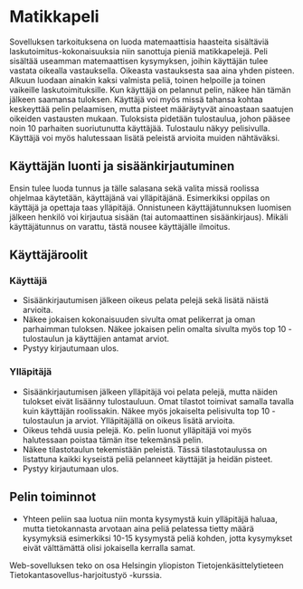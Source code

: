 # Matikkapeli

Sovelluksen tarkoituksena on luoda matemaattisia haasteita sisältäviä laskutoimitus-kokonaisuuksia niin sanottuja pieniä matikkapelejä. Peli sisältää useamman matemaattisen kysymyksen, joihin käyttäjän tulee vastata oikealla vastauksella. Oikeasta vastauksesta saa aina yhden pisteen. Alkuun luodaan ainakin kaksi valmista peliä, toinen helpoille ja toinen vaikeille laskutoimituksille. Kun käyttäjä on pelannut pelin, näkee hän tämän jälkeen saamansa tuloksen. Käyttäjä voi myös missä tahansa kohtaa keskeyttää pelin pelaamisen, mutta pisteet määräytyvät ainoastaan saatujen oikeiden vastausten mukaan. Tuloksista pidetään tulostaulua, johon pääsee noin 10 parhaiten suoriutunutta käyttäjää. Tulostaulu näkyy pelisivulla. Käyttäjä voi myös halutessaan lisätä peleistä arvioita muiden nähtäväksi. 


## Käyttäjän luonti ja sisäänkirjautuminen
Ensin tulee luoda tunnus ja tälle salasana sekä valita missä roolissa ohjelmaa käytetään, käyttäjänä vai ylläpitäjänä. Esimerkiksi oppilas on käyttäjä ja opettaja taas ylläpitäjä.
Onnistuneen käyttäjätunnuksen luomisen jälkeen henkilö voi kirjautua sisään (tai automaattinen sisäänkirjaus).
Mikäli käyttäjätunnus on varattu, tästä nousee käyttäjälle ilmoitus.

## Käyttäjäroolit
### Käyttäjä
- Sisäänkirjautumisen jälkeen oikeus pelata pelejä sekä lisätä näistä arvioita.
- Näkee jokaisen kokonaisuuden sivulta omat pelikerrat ja oman parhaimman tuloksen. Näkee jokaisen pelin omalta sivulta myös top 10 -tulostaulun ja käyttäjien antamat arviot.
- Pystyy kirjautumaan ulos.

### Ylläpitäjä
- Sisäänkirjautumisen jälkeen ylläpitäjä voi pelata pelejä, mutta näiden tulokset eivät lisäänny tulostauluun. Omat tilastot toimivat samalla tavalla kuin käyttäjän roolissakin. Näkee myös jokaiselta pelisivulta top 10 -tulostaulun ja arviot. Ylläpitäjällä on oikeus lisätä arvioita.  
- Oikeus tehdä uusia pelejä. Ko. pelin luonut ylläpitäjä voi myös halutessaan poistaa tämän itse tekemänsä pelin.
- Näkee tilastotaulun tekemistään peleistä. Tässä tilastotaulussa on listattuna kaikki kyseistä peliä pelanneet käyttäjät ja heidän pisteet.
- Pystyy kirjautumaan ulos.

## Pelin toiminnot
- Yhteen peliin saa luotua niin monta kysymystä kuin ylläpitäjä haluaa, mutta tietokannasta arvotaan aina peliä pelatessa tietty määrä kysymyksiä esimerkiksi 10-15 kysymystä peliä kohden, jotta kysymykset eivät välttämättä olisi jokaisella kerralla samat.


Web-sovelluksen teko on osa Helsingin yliopiston Tietojenkäsittelytieteen Tietokantasovellus-harjoitustyö -kurssia.
